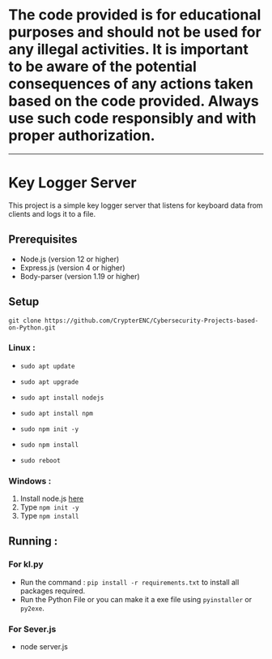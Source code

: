 # The code provided is for educational purposes and should not be used for any illegal activities. It is important to be aware of the potential consequences of any actions taken based on the code provided. Always use such code responsibly and with proper authorization.
---
# Key Logger Server
This project is a simple key logger server that listens for keyboard data from clients and logs it to a file.

## Prerequisites

- Node.js (version 12 or higher)
- Express.js (version 4 or higher)
- Body-parser (version 1.19 or higher)
  
## Setup

`git clone https://github.com/CrypterENC/Cybersecurity-Projects-based-on-Python.git `

### Linux : 

- `sudo apt update`

- `sudo apt upgrade`

- `sudo apt install nodejs`

- `sudo apt install npm`

- `sudo npm init -y`

- `sudo npm install`

- `sudo reboot`

### Windows :

1. Install node.js [here](https://nodejs.org/dist/v22.13.1/node-v22.13.1-x64.msi)
2. Type ` npm init -y `
3. Type ` npm install `

## Running : 

### For kl.py

- Run the command : ` pip install -r requirements.txt ` to install all packages required.
- Run the Python File or you can make it a exe file using ` pyinstaller ` or ` py2exe `.

### For Sever.js

- node server.js







